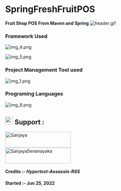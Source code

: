 # SpringFreshFruitPOS
**Fruit Shop POS  From Maven and Spring**
![header.gif](BackEnd/src/main/resources/readme/header.gif)



### Framework Used

![img_4.png](BackEnd/src/main/resources/readme/img_4.png)

![img_5.png](BackEnd/src/main/resources/readme/img_5.png)

### Project Management Tool used

![img_1.png](BackEnd/src/main/resources/readme/img_1.png)

### Programing Languages

![img_8.png](BackEnd/src/main/resources/readme/img_8.png)

## <img src="https://media1.giphy.com/media/DnhfvCqrDXCaMWaFbQ/giphy.gif?cid=ecf05e47farj6o4d8zanuo4trvvpwif7o7qyh2231hl3q799&rid=giphy.gif&ct=s" width="25"> Support :

<p><a href="https://www.buymeacoffee.com/Sanjaya"> <img align="left" src="https://cdn.buymeacoffee.com/buttons/v2/default-yellow.png" height="50" width="210" alt="Sanjaya"/></a><a href="https://ko-fi.com/SanjayaSenanayaka"> <br><br>
<br>
<img align="left" src="https://cdn.ko-fi.com/cdn/kofi3.png?v=3" height="50" width="210"  alt="SanjayaSenanayaka"/></a></p>
<br>
<br>

#### Credits :- *Hypertext-Assassin-RSS*
#### Started :- Jun 25, 2022

